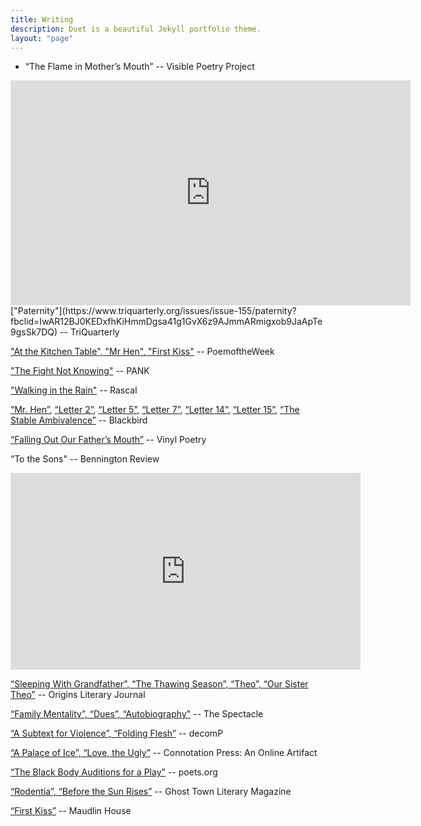 ```yaml
---
title: Writing
description: Duet is a beautiful Jekyll portfolio theme.
layout: "page"
---
```


- “The Flame in Mother’s Mouth” -- Visible Poetry Project
<iframe src="https://player.vimeo.com/video/329790913" width="640" height="360" frameborder="0" allow="autoplay; fullscreen" allowfullscreen></iframe>
["Paternity"](https://www.triquarterly.org/issues/issue-155/paternity?fbclid=IwAR12BJ0KEDxfhKiHmmDgsa41g1GvX6z9AJmmARmigxob9JaApTe9gsSk7DQ) -- TriQuarterly

["At the Kitchen Table", "Mr Hen", "First Kiss"](https://www.poemoftheweek.com/dustinpearson?fbclid=IwAR3K4j1sBWn83yF5OIi0neQuIHmhkx0thrbt6KU9bF2E2qL7memqsMG8n0g) -- PoemoftheWeek

["The Fight Not Knowing"](https://pankmagazine.com/piece/fight-not-knowing/) -- PANK

["Walking in the Rain"](http://rascaljournal.com/addie/walking-in-the-rain/) -- Rascal

[“Mr. Hen”](https://blackbird.vcu.edu/v16n1/poetry/pearson-d/hen-page.shtml), [“Letter 2”](https://blackbird.vcu.edu/v16n1/poetry/pearson-d/letter2-page.shtml), [“Letter 5”](https://blackbird.vcu.edu/v16n1/poetry/pearson-d/letter5-page.shtml), [“Letter 7”](https://blackbird.vcu.edu/v16n1/poetry/pearson-d/letter7-page.shtml), [“Letter 14”](https://blackbird.vcu.edu/v16n1/poetry/pearson-d/letter14-page.shtml), [“Letter 15”](https://blackbird.vcu.edu/v16n1/poetry/pearson-d/letter15-page.shtml), [“The Stable Ambivalence”](https://blackbird.vcu.edu/v16n1/features/tracking-the-muse/pearson_page.shtml) -- Blackbird

[“Falling Out Our Father’s Mouth”](http://vinylpoetryandprose.com/2017/03/dustin-pearson/) -- Vinyl Poetry

“To the Sons"  -- Bennington Review
<iframe width="560" height="315" src="https://www.youtube.com/embed/fBcA-oRiu-k" frameborder="0" allow="accelerometer; autoplay; encrypted-media; gyroscope; picture-in-picture" allowfullscreen></iframe>

[“Sleeping With Grandfather”, “The Thawing Season”, “Theo”, “Our Sister Theo”](http://www.originsjournal.com/2017/2017/12/29/poems-by-dustin-pearson) -- Origins Literary Journal

[“Family Mentality”, “Dues”, “Autobiography"](https://thespectacle.wustl.edu/?p=567) -- The Spectacle

[“A Subtext for Violence”, “Folding Flesh”](http://www.decompmagazine.com/pearsonpoems.htm) -- decomP

[“A Palace of Ice”, “Love, the Ugly”](https://www.connotationpress.com/hoppenthaler-s-congeries/3039-dustin-pearson-poetry) -- Connotation Press: An Online Artifact

[“The Black Body Auditions for a Play"](https://poets.org/black-body-auditions-play) -- poets.org

[“Rodentia”, “Before the Sun Rises”](http://ghosttownlitmag.com/dustin-pearson/) -- Ghost Town Literary Magazine

[“First Kiss”](https://maudlinhouse.net/first-kiss/) -- Maudlin House
